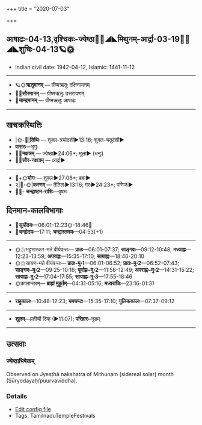 +++
title = "2020-07-03"

+++
## आषाढः-04-13,वृश्चिकः-ज्येष्ठा🌛🌌◢◣मिथुनम्-आर्द्रा-03-19🌌🌞◢◣शुचिः-04-13🪐🌞
- Indian civil date: 1942-04-12, Islamic: 1441-11-12
___________________
- 🪐🌞**ऋतुमानम्** — ग्रीष्मऋतुः दक्षिणायनम्
- 🌌🌞**सौरमानम्** — ग्रीष्मऋतुः उत्तरायणम्
- 🌛**चान्द्रमानम्** — ग्रीष्मऋतुः आषाढः
___________________


## खचक्रस्थितिः
- |🌞-🌛|**तिथिः** — शुक्ल-त्रयोदशी►13:16; शुक्ल-चतुर्दशी►  
- **वासरः**—भृगुः  
- 🌌🌛**नक्षत्रम्** — ज्येष्ठा►24:06*; मूला► (धनुः)  
- 🌌🌞**सौर-नक्षत्रम्** — आर्द्रा►  
___________________
- 🌛+🌞**योगः** — शुक्लः►27:06*; ब्रह्म►  
- २|🌛-🌞|**करणम्** — तैतिलः►13:16; गरः►24:23*; वणिजः►  
- 🌌🌛- **चन्द्राष्टम-राशिः**—वृषभः  


## दिनमान-कालविभागाः
- 🌅**सूर्योदयः**—06:01-12:23🌞️-18:46🌇  
- 🌛**चन्द्रोदयः**—17:11; **चन्द्रास्तमयः**—04:53(+1)  
___________________
- 🌞⚝भट्टभास्कर-मते वीर्यवन्तः— **प्रातः**—06:01-07:37; **साङ्गवः**—09:12-10:48; **मध्याह्नः**—12:23-13:59; **अपराह्णः**—15:35-17:10; **सायाह्नः**—18:46-20:10  
- 🌞⚝सायण-मते वीर्यवन्तः— **प्रातः-मु॰1**—06:01-06:52; **प्रातः-मु॰2**—06:52-07:43; **साङ्गवः-मु॰2**—09:25-10:16; **पूर्वाह्णः-मु॰2**—11:58-12:49; **अपराह्णः-मु॰2**—14:31-15:22; **सायाह्णः-मु॰2**—17:04-17:55; **सायाह्णः-मु॰3**—17:55-18:46  
- 🌞कालान्तरम्— **ब्राह्मं मुहूर्तम्**—04:31-05:16; **मध्यरात्रिः**—23:16-01:31  
___________________
- **राहुकालः**—10:48-12:23; **यमघण्टः**—15:35-17:10; **गुलिककालः**—07:37-09:12  
___________________
- **शूलम्**—प्रतीची दिक् (►11:07); **परिहारः**–गुडम्  
___________________

## उत्सवाः
### ज्येष्ठाभिषेकम्

Observed on Jyeṣṭhā nakshatra of Mithunam (sidereal solar) month (Sūryodayaḥ/puurvaviddha). 

### Details
- [Edit config file](https://github.com/jyotisham/adyatithi/tree/master/temples/Tamil/sidereal_solar_month/nakshatra/03/18/jyESThAbhiSEkam.toml)
- Tags: TamilnaduTempleFestivals



